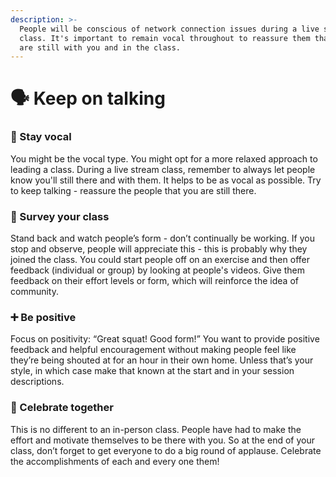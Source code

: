 ```yaml
---
description: >-
  People will be conscious of network connection issues during a live stream
  class. It's important to remain vocal throughout to reassure them that they
  are still with you and in the class.
---
```


# 🗣 Keep on talking

### 📣 Stay vocal

You might be the vocal type. You might opt for a more relaxed approach to leading a class. During a live stream class, remember to always let people know you'll still there and with them. It helps to be as vocal as possible. Try to keep talking - reassure the people that you are still there.

### 🧐 Survey your class

Stand back and watch people’s form - don’t continually be working. If you stop and observe, people will appreciate this - this is probably why they joined the class. You could start people off on an exercise and then offer feedback \(individual or group\) by looking at people's videos. Give them feedback on their effort levels or form, which will reinforce the idea of community.

### ➕ Be positive

Focus on positivity: “Great squat! Good form!” You want to provide positive feedback and helpful encouragement without making people feel like they’re being shouted at for an hour in their own home. Unless that’s your style, in which case make that known at the start and in your session descriptions.

### 🥳 Celebrate together

This is no different to an in-person class. People have had to make the effort and motivate themselves to be there with you. So at the end of your class, don’t forget to get everyone to do a big round of applause. Celebrate the accomplishments of each and every one them!

